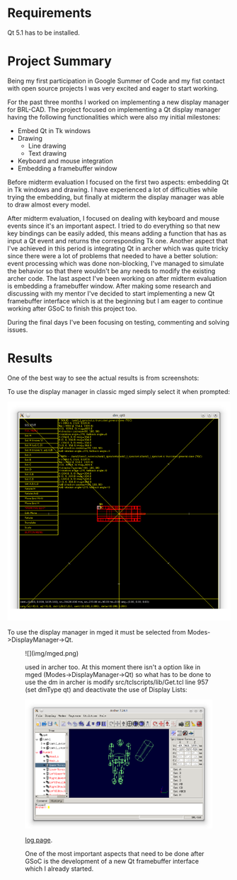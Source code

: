 # Requirements

Qt 5.1 has to be installed.

# Project Summary

Being my first participation in Google Summer of Code and my fist
contact with open source projects I was very excited and eager to start
working.

For the past three months I worked on implementing a new display manager
for BRL-CAD. The project focused on implementing a Qt display manager
having the following functionalities which were also my initial
milestones:

-   Embed Qt in Tk windows
-   Drawing
    -   Line drawing
    -   Text drawing
-   Keyboard and mouse integration
-   Embedding a framebuffer window

Before midterm evaluation I focused on the first two aspects: embedding
Qt in Tk windows and drawing. I have experienced a lot of difficulties
while trying the embedding, but finally at midterm the display manager
was able to draw almost every model.

After midterm evaluation, I focused on dealing with keyboard and mouse
events since it's an important aspect. I tried to do everything so that
new key bindings can be easily added, this means adding a function that
has as input a Qt event and returns the corresponding Tk one. Another
aspect that I've achieved in this period is integrating Qt in archer
which was quite tricky since there were a lot of problems that needed to
have a better solution: event processing which was done non-blocking,
I've managed to simulate the behavior so that there wouldn't be any
needs to modify the existing archer code. The last aspect I've been
working on after midterm evaluation is embedding a framebuffer window.
After making some research and discussing with my mentor I've decided to
start implementing a new Qt framebuffer interface which is at the
beginning but I am eager to continue working after GSoC to finish this
project too.

During the final days I've been focusing on testing, commenting and
solving issues.

# Results

One of the best way to see the actual results is from screenshots:

To use the display manager in classic mged simply select it when
prompted:

![](img/mged-c.png)

To use the display manager in mged it must be selected from
Modes-&gt;DisplayManager-&gt;Qt.

<figure>
![](img/mged.png)

used in archer too. At this moment there isn't a option like in mged
(Modes-&gt;DisplayManager-&gt;Qt) so what has to be done to use the dm
in archer is modify src/tclscripts/lib/Get.tcl line 957 (set dmType qt)
and deactivate the use of Display Lists:

![](img/archer.png)

[log page](Logs.md).


One of the most important aspects that need to be done after GSoC is the
development of a new Qt framebuffer interface which I already started.
